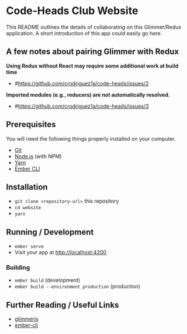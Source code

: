 # Code-Heads Club Website

This README outlines the details of collaborating on this Glimmer/Redux application.
A short introduction of this app could easily go here.

## A few notes about pairing Glimmer with Redux

**Using Redux without React may require some additional work at build time**

  - #<https://github.com/crodriguez1a/code-heads/issues/2>

**Imported modules (e.g., reducers) are not automatically resolved.**

  - #<https://github.com/crodriguez1a/code-heads/issues/3>


## Prerequisites

You will need the following things properly installed on your computer.

* [Git](https://git-scm.com/)
* [Node.js](https://nodejs.org/) (with NPM)
* [Yarn](https://yarnpkg.com/en/)
* [Ember CLI](https://ember-cli.com/)

## Installation

* `git clone <repository-url>` this repository
* `cd website`
* `yarn`

## Running / Development

* `ember serve`
* Visit your app at [http://localhost:4200](http://localhost:4200).

### Building

* `ember build` (development)
* `ember build --environment production` (production)

## Further Reading / Useful Links

* [glimmerjs](http://github.com/tildeio/glimmer/)
* [ember-cli](https://ember-cli.com/)
